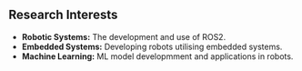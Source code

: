 ## Research Interests

- **Robotic Systems:** The development and use of ROS2.
- **Embedded Systems:** Developing robots utilising embedded systems.
- **Machine Learning:** ML model developmment and applications in robots.
